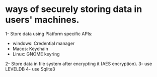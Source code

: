 # ways of securely storing data in users' machines.

1- Store data using Platform specific APIs:

- windows: Credential manager
- Macos: Keychain
- Linux: GNOME keyring

2- Store data in file system after encrypting it (AES encryption).
3- use LEVELDB
4- use Sqlite3
